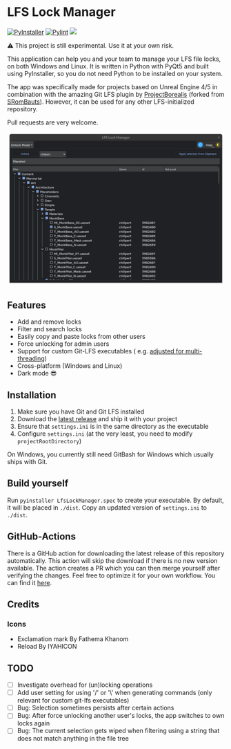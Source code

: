 # LFS Lock Manager

[![PyInstaller](https://github.com/chillpert/lfs-lock-manager/actions/workflows/build.yml/badge.svg)](https://github.com/chillpert/lfs-lock-manager/actions/workflows/build.yml)
[![Pylint](https://github.com/chillpert/lfs-lock-manager/actions/workflows/pylint.yml/badge.svg)](https://github.com/chillpert/lfs-lock-manager/actions/workflows/pylint.yml)
![](https://shields.io/github/license/chillpert/lfs-lock-manager)

⚠️ This project is still experimental. Use it at your own risk.

This application can help you and your team to manage your LFS file locks, on both Windows and
Linux. It is written in
Python with PyQt5 and
built using PyInstaller, so you do not need Python to be installed on your system.

The app was specifically made for projects based on Unreal Engine 4/5 in combination with the
amazing Git LFS plugin
by [ProjectBorealis](https://github.com/ProjectBorealis/UEGitPlugin) (forked
from [SRomBauts](https://github.com/SRombauts/UEGitPlugin)). However, it can be used for any other
LFS-initialized
repository.

Pull requests are very welcome.

![Demo](https://github.com/chillpert/lfs-lock-manager/blob/main/demo.png)

## Features

- Add and remove locks
- Filter and search locks
- Easily copy and paste locks from other users
- Force unlocking for admin users
- Support for custom Git-LFS executables (
  e.g. [adjusted for multi-threading](https://github.com/ProjectBorealis/UEGitPlugin))
- Cross-platform (Windows and Linux)
- Dark mode 😎

## Installation

1. Make sure you have Git and Git LFS installed
2. Download the [latest release](https://github.com/chillpert/lfs-lock-manager/releases) and ship it
   with your project
3. Ensure that `settings.ini` is in the same directory as the executable
4. Configure `settings.ini` (at the very least, you need to modify `projectRootDirectory`)

On Windows, you currently still need GitBash for Windows which usually ships with Git.

## Build yourself

Run `pyinstaller LfsLockManager.spec` to create your executable. By default, it will be placed
in `./dist`. Copy an
updated version of `settings.ini` to `./dist`.

## GitHub-Actions

There is a GitHub action for downloading the latest release of this repository automatically. This
action will skip the
download if there is no new version available. The action creates a PR which you can then merge
yourself after verifying
the changes. Feel free to optimize it for your own workflow. You can find
it [here](https://github.com/chillpert/lfs-lock-manager-deploy-demo).

## Credits

### Icons

- Exclamation mark By Fathema Khanom
- Reload By IYAHICON

## TODO

- [ ] Investigate overhead for (un)locking operations
- [ ] Add user setting for using '/' or '\\' when generating commands (only relevant for custom
  git-lfs executables)
- [ ] Bug: Selection sometimes persists after certain actions
- [ ] Bug: After force unlocking another user's locks, the app switches to own locks again
- [ ] Bug: The current selection gets wiped when filtering using a string that does not match
  anything in the file tree
